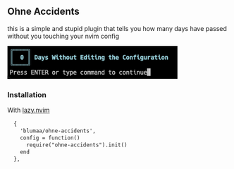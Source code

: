 ## Ohne Accidents

this is a simple and stupid plugin that tells you how many days have passed without you touching your nvim config

![exampe of ohne accidents](images/example.png)

### Installation

With [lazy.nvim](https://github.com/folke/lazy.nvim)

```lazy
  {
    'blumaa/ohne-accidents',
    config = function()
      require("ohne-accidents").init()
    end
  },

```

